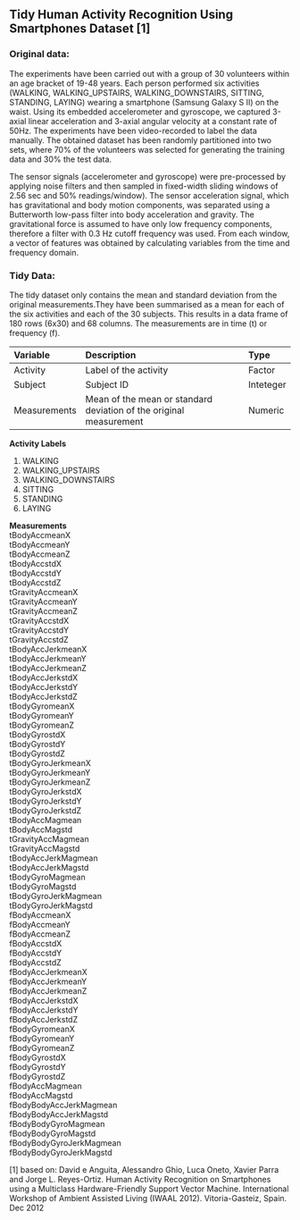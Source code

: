 Tidy Human Activity Recognition Using Smartphones Dataset [1]
--------------------------------------------------------------

### Original data:
The experiments have been carried out with a group of 30 volunteers within an age bracket of 19-48 years. Each person performed six activities (WALKING, WALKING_UPSTAIRS, WALKING_DOWNSTAIRS, SITTING, STANDING, LAYING) wearing a smartphone (Samsung Galaxy S II) on the waist. Using its embedded accelerometer and gyroscope, we captured 3-axial linear acceleration and 3-axial angular velocity at a constant rate of 50Hz. The experiments have been video-recorded to label the data manually. The obtained dataset has been randomly partitioned into two sets, where 70% of the volunteers was selected for generating the training data and 30% the test data. 

The sensor signals (accelerometer and gyroscope) were pre-processed by applying noise filters and then sampled in fixed-width sliding windows of 2.56 sec and 50% readings/window). The sensor acceleration signal, which has gravitational and body motion components, was separated using a Butterworth low-pass filter into body acceleration and gravity. The gravitational force is assumed to have only low frequency components, therefore a filter with 0.3 Hz cutoff frequency was used. From each window, a vector of features was obtained by calculating variables from the time and frequency domain.

### Tidy Data:
The tidy dataset only contains the mean and standard deviation from the original measurements.They have been summarised as a mean for each of the six activities and each of the 30 subjects. This results in a data frame of 180 rows (6x30) and 68 columns. The measurements are in time (t) or frequency (f). 

|Variable            |Description           |Type        |
|:-------------------|:---------------------|:-----------|
|Activity            |Label of the activity |Factor      |
|Subject             |Subject ID            |Inteteger   |
|Measurements        |Mean of the mean or standard deviation of the original measurement|Numeric |

**Activity Labels**  
1. WALKING  
2. WALKING_UPSTAIRS  
3. WALKING_DOWNSTAIRS  
4. SITTING  
5. STANDING  
6. LAYING  

**Measurements**  
tBodyAccmeanX             
tBodyAccmeanY  
tBodyAccmeanZ  
tBodyAccstdX            
tBodyAccstdY             
tBodyAccstdZ             
tGravityAccmeanX       
tGravityAccmeanY         
tGravityAccmeanZ         
tGravityAccstdX         
tGravityAccstdY          
tGravityAccstdZ          
tBodyAccJerkmeanX       
tBodyAccJerkmeanY        
tBodyAccJerkmeanZ        
tBodyAccJerkstdX        
tBodyAccJerkstdY         
tBodyAccJerkstdZ        
tBodyGyromeanX        
tBodyGyromeanY          
tBodyGyromeanZ           
tBodyGyrostdX           
tBodyGyrostdY            
tBodyGyrostdZ            
tBodyGyroJerkmeanX      
tBodyGyroJerkmeanY       
tBodyGyroJerkmeanZ       
tBodyGyroJerkstdX       
tBodyGyroJerkstdY        
tBodyGyroJerkstdZ        
tBodyAccMagmean         
tBodyAccMagstd           
tGravityAccMagmean       
tGravityAccMagstd       
tBodyAccJerkMagmean      
tBodyAccJerkMagstd       
tBodyGyroMagmean        
tBodyGyroMagstd          
tBodyGyroJerkMagmean    
tBodyGyroJerkMagstd     
fBodyAccmeanX            
fBodyAccmeanY            
fBodyAccmeanZ           
fBodyAccstdX            
fBodyAccstdY             
fBodyAccstdZ            
fBodyAccJerkmeanX        
fBodyAccJerkmeanY        
fBodyAccJerkmeanZ       
fBodyAccJerkstdX         
fBodyAccJerkstdY         
fBodyAccJerkstdZ       
fBodyGyromeanX           
fBodyGyromeanY           
fBodyGyromeanZ          
fBodyGyrostdX            
fBodyGyrostdY            
fBodyGyrostdZ           
fBodyAccMagmean          
fBodyAccMagstd           
fBodyBodyAccJerkMagmean   
fBodyBodyAccJerkMagstd    
fBodyBodyGyroMagmean       
fBodyBodyGyroMagstd       
fBodyBodyGyroJerkMagmean  
fBodyBodyGyroJerkMagstd   

[1] based on: David e Anguita, Alessandro Ghio, Luca Oneto, Xavier Parra and Jorge L. Reyes-Ortiz. Human Activity Recognition on Smartphones using a Multiclass Hardware-Friendly Support Vector Machine. International Workshop of Ambient Assisted Living (IWAAL 2012). Vitoria-Gasteiz, Spain. Dec 2012
